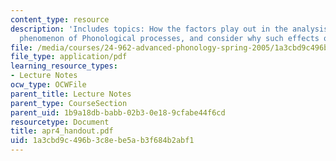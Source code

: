 ```yaml
---
content_type: resource
description: 'Includes topics: How the factors play out in the analysis of a particular
  phenomenon of Phonological processes, and consider why such effects occur.'
file: /media/courses/24-962-advanced-phonology-spring-2005/1a3cbd9c496b3c8ebe5ab3f684b2abf1_apr4_handout.pdf
file_type: application/pdf
learning_resource_types:
- Lecture Notes
ocw_type: OCWFile
parent_title: Lecture Notes
parent_type: CourseSection
parent_uid: 1b9a18db-babb-02b3-0e18-9cfabe44f6cd
resourcetype: Document
title: apr4_handout.pdf
uid: 1a3cbd9c-496b-3c8e-be5a-b3f684b2abf1
---
```

